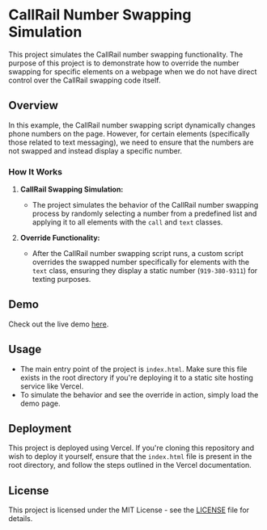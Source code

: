 # CallRail Number Swapping Simulation

This project simulates the CallRail number swapping functionality. The purpose of this project is to demonstrate how to override the number swapping for specific elements on a webpage when we do not have direct control over the CallRail swapping code itself.

## Overview

In this example, the CallRail number swapping script dynamically changes phone numbers on the page. However, for certain elements (specifically those related to text messaging), we need to ensure that the numbers are not swapped and instead display a specific number.

### How It Works

1. **CallRail Swapping Simulation:**

   - The project simulates the behavior of the CallRail number swapping process by randomly selecting a number from a predefined list and applying it to all elements with the `call` and `text` classes.

2. **Override Functionality:**
   - After the CallRail number swapping script runs, a custom script overrides the swapped number specifically for elements with the `text` class, ensuring they display a static number (`919-380-9311`) for texting purposes.

## Demo

Check out the live demo [here](https://call-swapping-exempt.vercel.app/).

## Usage

- The main entry point of the project is `index.html`. Make sure this file exists in the root directory if you're deploying it to a static site hosting service like Vercel.
- To simulate the behavior and see the override in action, simply load the demo page.

## Deployment

This project is deployed using Vercel. If you're cloning this repository and wish to deploy it yourself, ensure that the `index.html` file is present in the root directory, and follow the steps outlined in the Vercel documentation.

## License

This project is licensed under the MIT License - see the [LICENSE](LICENSE) file for details.
